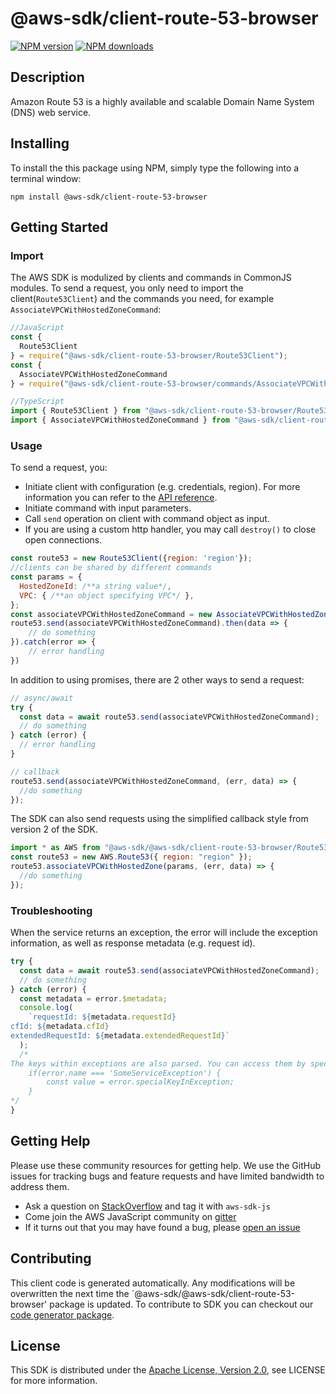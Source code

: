 # @aws-sdk/client-route-53-browser

[![NPM version](https://img.shields.io/npm/v/@aws-sdk/client-route-53-browser/preview.svg)](https://www.npmjs.com/package/@aws-sdk/client-route-53-browser)
[![NPM downloads](https://img.shields.io/npm/dm/@aws-sdk/client-route-53-browser.svg)](https://www.npmjs.com/package/@aws-sdk/client-route-53-browser)

## Description

<p>Amazon Route 53 is a highly available and scalable Domain Name System (DNS) web service.</p>

## Installing

To install the this package using NPM, simply type the following into a terminal window:

```
npm install @aws-sdk/client-route-53-browser
```

## Getting Started

### Import

The AWS SDK is modulized by clients and commands in CommonJS modules. To send a request, you only need to import the client(`Route53Client`) and the commands you need, for example `AssociateVPCWithHostedZoneCommand`:

```javascript
//JavaScript
const {
  Route53Client
} = require("@aws-sdk/client-route-53-browser/Route53Client");
const {
  AssociateVPCWithHostedZoneCommand
} = require("@aws-sdk/client-route-53-browser/commands/AssociateVPCWithHostedZoneCommand");
```

```javascript
//TypeScript
import { Route53Client } from "@aws-sdk/client-route-53-browser/Route53Client";
import { AssociateVPCWithHostedZoneCommand } from "@aws-sdk/client-route-53-browser/commands/AssociateVPCWithHostedZoneCommand";
```

### Usage

To send a request, you:

- Initiate client with configuration (e.g. credentials, region). For more information you can refer to the [API reference][].
- Initiate command with input parameters.
- Call `send` operation on client with command object as input.
- If you are using a custom http handler, you may call `destroy()` to close open connections.

```javascript
const route53 = new Route53Client({region: 'region'});
//clients can be shared by different commands
const params = {
  HostedZoneId: /**a string value*/,
  VPC: { /**an object specifying VPC*/ },
};
const associateVPCWithHostedZoneCommand = new AssociateVPCWithHostedZoneCommand(params);
route53.send(associateVPCWithHostedZoneCommand).then(data => {
    // do something
}).catch(error => {
    // error handling
})
```

In addition to using promises, there are 2 other ways to send a request:

```javascript
// async/await
try {
  const data = await route53.send(associateVPCWithHostedZoneCommand);
  // do something
} catch (error) {
  // error handling
}
```

```javascript
// callback
route53.send(associateVPCWithHostedZoneCommand, (err, data) => {
  //do something
});
```

The SDK can also send requests using the simplified callback style from version 2 of the SDK.

```javascript
import * as AWS from "@aws-sdk/@aws-sdk/client-route-53-browser/Route53";
const route53 = new AWS.Route53({ region: "region" });
route53.associateVPCWithHostedZone(params, (err, data) => {
  //do something
});
```

### Troubleshooting

When the service returns an exception, the error will include the exception information, as well as response metadata (e.g. request id).

```javascript
try {
  const data = await route53.send(associateVPCWithHostedZoneCommand);
  // do something
} catch (error) {
  const metadata = error.$metadata;
  console.log(
    `requestId: ${metadata.requestId}
cfId: ${metadata.cfId}
extendedRequestId: ${metadata.extendedRequestId}`
  );
  /*
The keys within exceptions are also parsed. You can access them by specifying exception names:
    if(error.name === 'SomeServiceException') {
        const value = error.specialKeyInException;
    }
*/
}
```

## Getting Help

Please use these community resources for getting help. We use the GitHub issues for tracking bugs and feature requests and have limited bandwidth to address them.

- Ask a question on [StackOverflow](https://stackoverflow.com/questions/tagged/aws-sdk-js) and tag it with `aws-sdk-js`
- Come join the AWS JavaScript community on [gitter](https://gitter.im/aws/aws-sdk-js-v3)
- If it turns out that you may have found a bug, please [open an issue](https://github.com/aws/aws-sdk-js-v3/issues)

## Contributing

This client code is generated automatically. Any modifications will be overwritten the next time the `@aws-sdk/@aws-sdk/client-route-53-browser' package is updated. To contribute to SDK you can checkout our [code generator package][].

## License

This SDK is distributed under the
[Apache License, Version 2.0](http://www.apache.org/licenses/LICENSE-2.0),
see LICENSE for more information.

[code generator package]: https://github.com/aws/aws-sdk-js-v3/tree/master/packages/service-types-generator
[api reference]: https://docs.aws.amazon.com/AWSJavaScriptSDK/latest/
